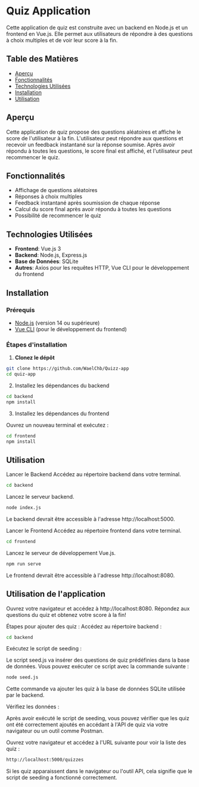 # Quiz Application

Cette application de quiz est construite avec un backend en Node.js et un frontend en Vue.js. Elle permet aux utilisateurs de répondre à des questions à choix multiples et de voir leur score à la fin.

## Table des Matières

- [Aperçu](#aperçu)
- [Fonctionnalités](#fonctionnalités)
- [Technologies Utilisées](#technologies-utilisées)
- [Installation](#installation)
- [Utilisation](#utilisation)

## Aperçu

Cette application de quiz propose des questions aléatoires et affiche le score de l'utilisateur à la fin. L'utilisateur peut répondre aux questions et recevoir un feedback instantané sur la réponse soumise. Après avoir répondu à toutes les questions, le score final est affiché, et l'utilisateur peut recommencer le quiz.

## Fonctionnalités

- Affichage de questions aléatoires
- Réponses à choix multiples
- Feedback instantané après soumission de chaque réponse
- Calcul du score final après avoir répondu à toutes les questions
- Possibilité de recommencer le quiz

## Technologies Utilisées

- **Frontend**: Vue.js 3
- **Backend**: Node.js, Express.js
- **Base de Données**: SQLite
- **Autres**: Axios pour les requêtes HTTP, Vue CLI pour le développement du frontend

## Installation

### Prérequis

- [Node.js](https://nodejs.org/) (version 14 ou supérieure)
- [Vue CLI](https://cli.vuejs.org/) (pour le développement du frontend)

### Étapes d'installation

1. **Clonez le dépôt**

```bash
git clone https://github.com/WaelChb/Quizz-app
cd quiz-app
```

2.  Installez les dépendances du backend

```bash
cd backend
npm install
```

3. Installez les dépendances du frontend

Ouvrez un nouveau terminal et exécutez :

```bash
cd frontend
npm install
```

## Utilisation

Lancer le Backend
Accédez au répertoire backend dans votre terminal.

```bash
cd backend
```

Lancez le serveur backend.

```bash
node index.js
```

Le backend devrait être accessible à l'adresse http://localhost:5000.

Lancer le Frontend
Accédez au répertoire frontend dans votre terminal.

```bash
cd frontend
```

Lancez le serveur de développement Vue.js.

```bash
npm run serve
```

Le frontend devrait être accessible à l'adresse http://localhost:8080.

## Utilisation de l'application

Ouvrez votre navigateur et accédez à http://localhost:8080.
Répondez aux questions du quiz et obtenez votre score à la fin!

Étapes pour ajouter des quiz :
Accédez au répertoire backend :

```bash
cd backend
```

Exécutez le script de seeding :

Le script seed.js va insérer des questions de quiz prédéfinies dans la base de données. Vous pouvez exécuter ce script avec la commande suivante :

```bash
node seed.js
```

Cette commande va ajouter les quiz à la base de données SQLite utilisée par le backend.

Vérifiez les données :

Après avoir exécuté le script de seeding, vous pouvez vérifier que les quiz ont été correctement ajoutés en accédant à l'API de quiz via votre navigateur ou un outil comme Postman.

Ouvrez votre navigateur et accédez à l'URL suivante pour voir la liste des quiz :

```bash
http://localhost:5000/quizzes
```

Si les quiz apparaissent dans le navigateur ou l'outil API, cela signifie que le script de seeding a fonctionné correctement.
